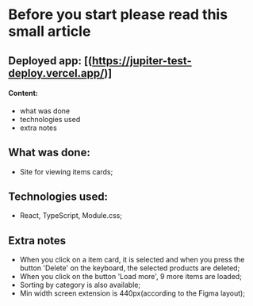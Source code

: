 # Before you start please read this small article

## Deployed app: [(https://jupiter-test-deploy.vercel.app/)]

#### Content:
* what was done
* technologies used
* extra notes

## What was done:
* Site for viewing items cards;
## Technologies used:
* React, TypeScript, Module.css;
## Extra notes
* When you click on a item card, it is selected and when you press the button 'Delete' on the keyboard, the selected products are deleted;
* When you click on the button 'Load more', 9 more items are loaded;
* Sorting by category is also available;
* Min width screen extension is 440px(according to the Figma layout);
